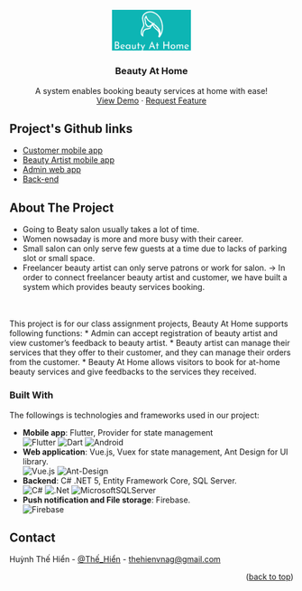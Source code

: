 <div id="top"></div>
<!--
*** Thanks for checking out the Best-README-Template. If you have a suggestion
*** that would make this better, please fork the repo and create a pull request
*** or simply open an issue with the tag "enhancement".
*** Don't forget to give the project a star!
*** Thanks again! Now go create something AMAZING! :D
-->


<!-- PROJECT LOGO -->
<br />
<div align="center">
  <a href="https://github.com/othneildrew/Best-README-Template">
    <img src="Images/logo.png" alt="Logo" width="140">
  </a>

  <h3 align="center">Beauty At Home</h3>

  <p align="center">
    A system enables booking beauty services at home with ease!
    <br />
    <a href="https://github.com/othneildrew/Best-README-Template">View Demo</a>
    ·
    <a href="https://github.com/thehienvnag/beauty-at-home/issues">Request Feature</a>
  </p>
</div>

<!-- PROJECT GITHUB LINKS -->
## Project's Github links
<ul>
  <li>
    <a href="https://github.com/thehienvnag/beauty_at_home_customer">Customer mobile app</a>
  </li>
  
  <li>
    <a href="https://github.com/donglong-ops/beauty-at-home-provider-mobile">Beauty Artist mobile app</a>
  </li>
  
  <li>
    <a href="https://github.com/thehienvnag/beauty_at_home_web_admin">Admin web app</a>
  </li>
  
  <li>
    <a href="https://github.com/thehienvnag/beauty_at_home_backend">Back-end</a>
  </li>
</ul>

<!-- ABOUT THE PROJECT -->
## About The Project

* Going to Beaty salon usually takes a lot of time. 
* Women nowsaday is more and more busy with their career. 
* Small salon can only serve few guests at a time due to lacks of parking slot or small space.
* Freelancer beauty artist can only serve patrons or work for salon.
-> In order to connect freelancer beauty artist and customer, we have built a system which provides beauty services booking.
<br/>
<br/>
This project is for our class assignment projects, Beauty At Home supports following functions:
* Admin can accept registration of beauty artist and view customer’s feedback to beauty artist.
* Beauty artist can manage their services that they offer to their customer, and they can manage 
their orders from the customer.
* Beauty At Home allows visitors to book for at-home beauty services and give feedbacks to the 
services they received.



### Built With
The followings is technologies and frameworks used in our project:

* **Mobile app**: Flutter, Provider for state management<br/>
![Flutter](https://img.shields.io/badge/Flutter-%2302569B.svg?style=for-the-badge&logo=Flutter&logoColor=white)
![Dart](https://img.shields.io/badge/dart-%230175C2.svg?style=for-the-badge&logo=dart&logoColor=white)
![Android](https://img.shields.io/badge/Android-3DDC84?style=for-the-badge&logo=android&logoColor=white)
* **Web application**: Vue.js, Vuex for state management, Ant Design for UI library.<br/>
![Vue.js](https://img.shields.io/badge/vuejs-%2335495e.svg?style=for-the-badge&logo=vuedotjs&logoColor=%234FC08D)
![Ant-Design](https://img.shields.io/badge/-AntDesign-%230170FE?style=for-the-badge&logo=ant-design&logoColor=white)
* **Backend**: C# .NET 5, Entity Framework Core, SQL Server.<br/>
![C#](https://img.shields.io/badge/c%23-%23239120.svg?style=for-the-badge&logo=c-sharp&logoColor=white)
![.Net](https://img.shields.io/badge/.NET-5C2D91?style=for-the-badge&logo=.net&logoColor=white)
![MicrosoftSQLServer](https://img.shields.io/badge/Microsoft%20SQL%20Sever-CC2927?style=for-the-badge&logo=microsoft%20sql%20server&logoColor=white)
* **Push notification and File storage**: Firebase.<br/>
![Firebase](https://img.shields.io/badge/firebase-%23039BE5.svg?style=for-the-badge&logo=firebase)




                                            
<!-- CONTACT -->
## Contact

Huỳnh Thế Hiển - [@Thế_Hiển](https://www.facebook.com/thehienvnag) - thehienvnag@gmail.com

<p align="right">(<a href="#top">back to top</a>)</p>


